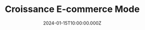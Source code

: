 ---
title: "Croissance E-commerce Mode"
client_type: "E-commerce • Mode & Accessoires"
category: "ecommerce"
date: 2024-01-15T10:00:00.000Z
order: 1
published: true
objective:
  description: "Augmenter le chiffre d'affaires de 150% en 12 mois pour une boutique en ligne spécialisée dans la mode éthique, tout en réduisant le coût d'acquisition client de 30%."
process:
  steps:
    - "Audit complet du site et de la stratégie marketing existante"
    - "Optimisation SEO technique et création de contenu de qualité"
    - "Refonte de la stratégie publicitaire Facebook et Google Ads"
    - "Mise en place d'un programme de marketing automation"
    - "Optimisation du tunnel de conversion et de l'expérience utilisateur"
results:
  description: "+180% de chiffre d'affaires en 10 mois, -35% de coût d'acquisition, +250% de trafic organique et taux de conversion amélioré de 2,1% à 3,8%."
tags:
  - "SEO"
  - "Google Ads"
  - "Facebook Ads"
  - "Email Marketing"
  - "CRO"
---
